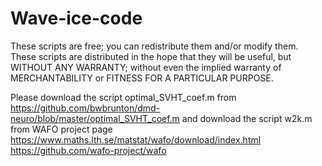 # Wave-ice-code

These scripts are free; you can redistribute them and/or modify them.
These scripts are distributed in the hope that they will be useful, but WITHOUT ANY WARRANTY; without even the implied warranty of MERCHANTABILITY or FITNESS FOR A PARTICULAR PURPOSE.

Please download the script optimal_SVHT_coef.m from 
https://github.com/bwbrunton/dmd-neuro/blob/master/optimal_SVHT_coef.m
and download the script w2k.m from WAFO project page
https://www.maths.lth.se/matstat/wafo/download/index.html
https://github.com/wafo-project/wafo


